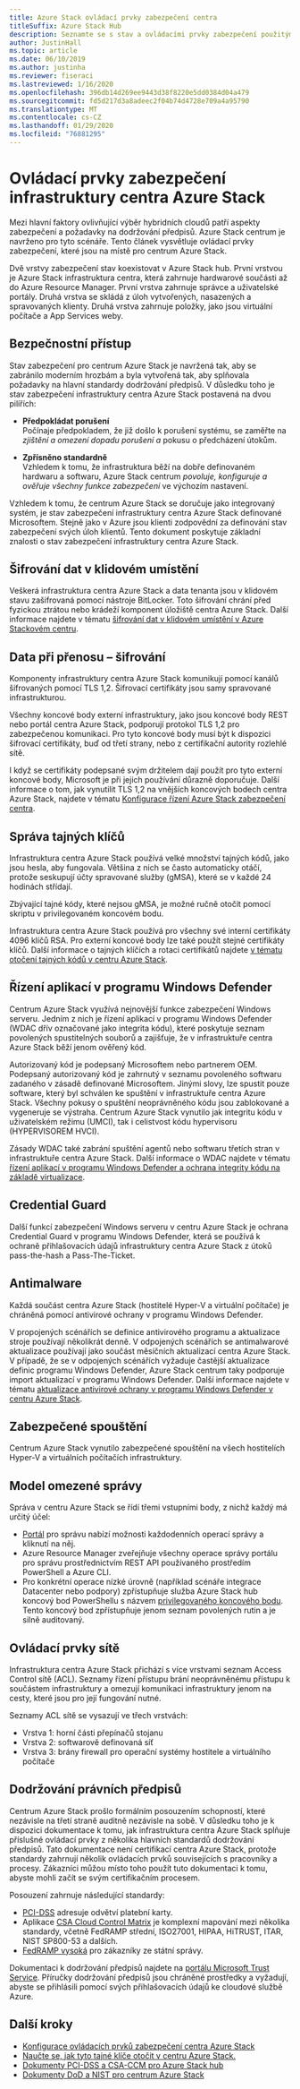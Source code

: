 ```yaml
---
title: Azure Stack ovládací prvky zabezpečení centra
titleSuffix: Azure Stack Hub
description: Seznamte se s stav a ovládacími prvky zabezpečení použitými pro centrum Azure Stack.
author: JustinHall
ms.topic: article
ms.date: 06/10/2019
ms.author: justinha
ms.reviewer: fiseraci
ms.lastreviewed: 1/16/2020
ms.openlocfilehash: 396db14d269ee9443d38f8220e5dd0384d04a479
ms.sourcegitcommit: fd5d217d3a8adeec2f04b74d4728e709a4a95790
ms.translationtype: MT
ms.contentlocale: cs-CZ
ms.lasthandoff: 01/29/2020
ms.locfileid: "76881295"
---
```

# <a name="azure-stack-hub-infrastructure-security-controls"></a>Ovládací prvky zabezpečení infrastruktury centra Azure Stack

Mezi hlavní faktory ovlivňující výběr hybridních cloudů patří aspekty zabezpečení a požadavky na dodržování předpisů. Azure Stack centrum je navrženo pro tyto scénáře. Tento článek vysvětluje ovládací prvky zabezpečení, které jsou na místě pro centrum Azure Stack.

Dvě vrstvy zabezpečení stav koexistovat v Azure Stack hub. První vrstvou je Azure Stack infrastruktura centra, která zahrnuje hardwarové součásti až do Azure Resource Manager. První vrstva zahrnuje správce a uživatelské portály. Druhá vrstva se skládá z úloh vytvořených, nasazených a spravovaných klienty. Druhá vrstva zahrnuje položky, jako jsou virtuální počítače a App Services weby.

## <a name="security-approach"></a>Bezpečnostní přístup

Stav zabezpečení pro centrum Azure Stack je navržená tak, aby se zabránilo moderním hrozbám a byla vytvořená tak, aby splňovala požadavky na hlavní standardy dodržování předpisů. V důsledku toho je stav zabezpečení infrastruktury centra Azure Stack postavená na dvou pilířích:

- **Předpokládat porušení**  
    Počínaje předpokladem, že již došlo k porušení systému, se zaměřte na *zjištění a omezení dopadu porušení a* pokusu o předcházení útokům.

- **Zpřísněno standardně**  
    Vzhledem k tomu, že infrastruktura běží na dobře definovaném hardwaru a softwaru, Azure Stack centrum *povoluje, konfiguruje a ověřuje všechny funkce zabezpečení* ve výchozím nastavení.

Vzhledem k tomu, že centrum Azure Stack se doručuje jako integrovaný systém, je stav zabezpečení infrastruktury centra Azure Stack definované Microsoftem. Stejně jako v Azure jsou klienti zodpovědní za definování stav zabezpečení svých úloh klientů. Tento dokument poskytuje základní znalosti o stav zabezpečení infrastruktury centra Azure Stack.

## <a name="data-at-rest-encryption"></a>Šifrování dat v klidovém umístění

Veškerá infrastruktura centra Azure Stack a data tenanta jsou v klidovém stavu zašifrovaná pomocí nástroje BitLocker. Toto šifrování chrání před fyzickou ztrátou nebo krádeží komponent úložiště centra Azure Stack. Další informace najdete v tématu [šifrování dat v klidovém umístění v Azure Stackovém centru](azure-stack-security-bitlocker.md).

## <a name="data-in-transit-encryption"></a>Data při přenosu – šifrování

Komponenty infrastruktury centra Azure Stack komunikují pomocí kanálů šifrovaných pomocí TLS 1,2. Šifrovací certifikáty jsou samy spravované infrastrukturou.

Všechny koncové body externí infrastruktury, jako jsou koncové body REST nebo portál centra Azure Stack, podporují protokol TLS 1,2 pro zabezpečenou komunikaci. Pro tyto koncové body musí být k dispozici šifrovací certifikáty, buď od třetí strany, nebo z certifikační autority rozlehlé sítě.

I když se certifikáty podepsané svým držitelem dají použít pro tyto externí koncové body, Microsoft je při jejich používání důrazně doporučuje.
Další informace o tom, jak vynutilit TLS 1,2 na vnějších koncových bodech centra Azure Stack, najdete v tématu [Konfigurace řízení Azure Stack zabezpečení centra](azure-stack-security-configuration.md).

## <a name="secret-management"></a>Správa tajných klíčů

Infrastruktura centra Azure Stack používá velké množství tajných kódů, jako jsou hesla, aby fungovala. Většina z nich se často automaticky otáčí, protože seskupují účty spravované služby (gMSA), které se v každé 24 hodinách střídají.

Zbývající tajné kódy, které nejsou gMSA, je možné ručně otočit pomocí skriptu v privilegovaném koncovém bodu.

Infrastruktura centra Azure Stack používá pro všechny své interní certifikáty 4096 klíčů RSA. Pro externí koncové body lze také použít stejné certifikáty klíčů. Další informace o tajných klíčích a rotaci certifikátů najdete [v tématu otočení tajných kódů v centru Azure Stack](azure-stack-rotate-secrets.md).

## <a name="windows-defender-application-control"></a>Řízení aplikací v programu Windows Defender

Centrum Azure Stack využívá nejnovější funkce zabezpečení Windows serveru. Jedním z nich je řízení aplikací v programu Windows Defender (WDAC dřív označované jako integrita kódu), které poskytuje seznam povolených spustitelných souborů a zajišťuje, že v infrastruktuře centra Azure Stack běží jenom ověřený kód.

Autorizovaný kód je podepsaný Microsoftem nebo partnerem OEM. Podepsaný autorizovaný kód je zahrnutý v seznamu povoleného softwaru zadaného v zásadě definované Microsoftem. Jinými slovy, lze spustit pouze software, který byl schválen ke spuštění v infrastruktuře centra Azure Stack. Všechny pokusy o spuštění neoprávněného kódu jsou zablokované a vygeneruje se výstraha. Centrum Azure Stack vynutilo jak integritu kódu v uživatelském režimu (UMCI), tak i celistvost kódu hypervisoru (HYPERVISOREM HVCI).

Zásady WDAC také zabrání spuštění agentů nebo softwaru třetích stran v infrastruktuře centra Azure Stack.
Další informace o WDAC najdete v tématu [řízení aplikací v programu Windows Defender a ochrana integrity kódu na základě virtualizace](https://docs.microsoft.com/windows/security/threat-protection/device-guard/introduction-to-device-guard-virtualization-based-security-and-windows-defender-application-control).

## <a name="credential-guard"></a>Credential Guard

Další funkcí zabezpečení Windows serveru v centru Azure Stack je ochrana Credential Guard v programu Windows Defender, která se používá k ochraně přihlašovacích údajů infrastruktury centra Azure Stack z útoků pass-the-hash a Pass-The-Ticket.

## <a name="antimalware"></a>Antimalware

Každá součást centra Azure Stack (hostitelé Hyper-V a virtuální počítače) je chráněná pomocí antivirové ochrany v programu Windows Defender.

V propojených scénářích se definice antivirového programu a aktualizace stroje používají několikrát denně. V odpojených scénářích se antimalwarové aktualizace používají jako součást měsíčních aktualizací centra Azure Stack. V případě, že se v odpojených scénářích vyžaduje častější aktualizace definic programu Windows Defender, Azure Stack centrum taky podporuje import aktualizací v programu Windows Defender. Další informace najdete v tématu [aktualizace antivirové ochrany v programu Windows Defender v centru Azure Stack](azure-stack-security-av.md).

## <a name="secure-boot"></a>Zabezpečené spouštění

Centrum Azure Stack vynutilo zabezpečené spouštění na všech hostitelích Hyper-V a virtuálních počítačích infrastruktury. 

## <a name="constrained-administration-model"></a>Model omezené správy

Správa v centru Azure Stack se řídí třemi vstupními body, z nichž každý má určitý účel:

- [Portál](azure-stack-manage-portals.md) pro správu nabízí možnosti každodenních operací správy a kliknutí na něj.
- Azure Resource Manager zveřejňuje všechny operace správy portálu pro správu prostřednictvím REST API používaného prostředím PowerShell a Azure CLI.
- Pro konkrétní operace nízké úrovně (například scénáře integrace Datacenter nebo podpory) zpřístupňuje služba Azure Stack hub koncový bod PowerShellu s názvem [privilegovaného koncového bodu](azure-stack-privileged-endpoint.md). Tento koncový bod zpřístupňuje jenom seznam povolených rutin a je silně auditovaný.

## <a name="network-controls"></a>Ovládací prvky sítě

Infrastruktura centra Azure Stack přichází s více vrstvami seznam Access Control sítě (ACL). Seznamy řízení přístupu brání neoprávněnému přístupu k součástem infrastruktury a omezují komunikaci infrastruktury jenom na cesty, které jsou pro její fungování nutné.

Seznamy ACL sítě se vysazují ve třech vrstvách:

- Vrstva 1: horní části přepínačů stojanu
- Vrstva 2: softwarově definovaná síť
- Vrstva 3: brány firewall pro operační systémy hostitele a virtuálního počítače

## <a name="regulatory-compliance"></a>Dodržování právních předpisů

Centrum Azure Stack prošlo formálním posouzením schopností, které nezávisle na třetí straně auditně nezávisle na sobě. V důsledku toho je k dispozici dokumentace k tomu, jak infrastruktura centra Azure Stack splňuje příslušné ovládací prvky z několika hlavních standardů dodržování předpisů. Tato dokumentace není certifikací centra Azure Stack, protože standardy zahrnují několik ovládacích prvků souvisejících s pracovníky a procesy. Zákazníci můžou místo toho použít tuto dokumentaci k tomu, abyste mohli začít se svým certifikačním procesem.

Posouzení zahrnuje následující standardy:

- [PCI-DSS](https://www.pcisecuritystandards.org/pci_security/) adresuje odvětví platební karty.
- Aplikace [CSA Cloud Control Matrix](https://cloudsecurityalliance.org/group/cloud-controls-matrix/#_overview) je komplexní mapování mezi několika standardy, včetně FedRAMP střední, ISO27001, HIPAA, HiTRUST, ITAR, NIST SP800-53 a dalších.
- [FedRAMP vysoká](https://www.fedramp.gov/fedramp-releases-high-baseline/) pro zákazníky ze státní správy.

Dokumentaci k dodržování předpisů najdete na [portálu Microsoft Trust Service](https://servicetrust.microsoft.com/ViewPage/Blueprint). Příručky dodržování předpisů jsou chráněné prostředky a vyžadují, abyste se přihlásili pomocí svých přihlašovacích údajů ke cloudové službě Azure.

## <a name="next-steps"></a>Další kroky

- [Konfigurace ovládacích prvků zabezpečení centra Azure Stack](azure-stack-security-configuration.md)
- [Naučte se, jak tyto tajné klíče otočit v centru Azure Stack.](azure-stack-rotate-secrets.md)
- [Dokumenty PCI-DSS a CSA-CCM pro Azure Stack hub](https://servicetrust.microsoft.com/ViewPage/TrustDocuments)
- [Dokumenty DoD a NIST pro centrum Azure Stack](https://servicetrust.microsoft.com/ViewPage/Blueprint)
